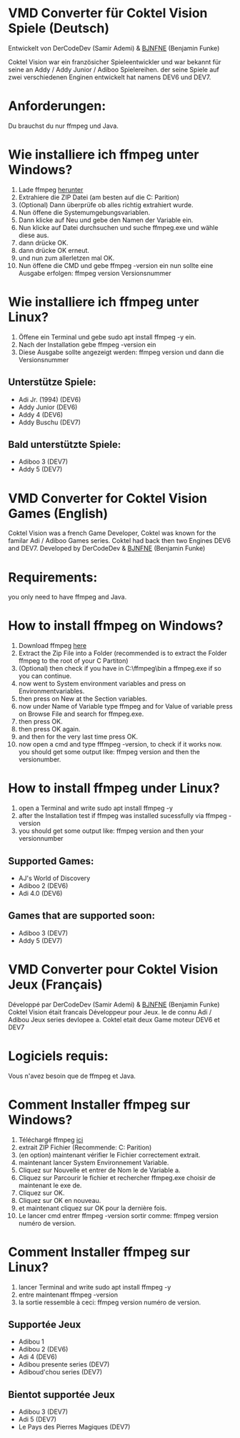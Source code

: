 # VMD Converter für Coktel Vision Spiele (Deutsch)
Entwickelt von DerCodeDev (Samir Ademi) & [BJNFNE](https://wiki.scummvm.org/index.php?title=User:BJNFNE) (Benjamin Funke)

Coktel Vision war ein französicher Spieleentwickler und war bekannt für seine an Addy / Addy Junior / Adiboo Spielereihen. 
der seine Spiele auf zwei verschiedenen Enginen entwickelt hat namens DEV6 und DEV7.

# Anforderungen:
Du brauchst du nur ffmpeg und Java.
# Wie installiere ich ffmpeg unter Windows?
1. Lade ffmpeg [herunter](https://www.gyan.dev/ffmpeg/builds/)
2. Extrahiere die ZIP Datei (am besten auf die C: Parition)
3. (Optional) Dann überprüfe ob alles richtig extrahiert wurde.
4. Nun öffene die Systemumgebungsvariablen.
5. Dann klicke auf Neu und gebe den Namen der Variable ein.
6. Nun klicke auf Datei durchsuchen und suche ffmpeg.exe und wähle diese aus.
7. dann drücke OK.
8. dann drücke OK erneut.
9. und nun zum allerletzen mal OK.
10. Nun öffene die CMD und gebe ffmpeg -version ein nun sollte eine Ausgabe erfolgen: ffmpeg version Versionsnummer

# Wie installiere ich ffmpeg unter Linux?
1. Öffene ein Terminal und gebe sudo apt install ffmpeg -y ein.
2. Nach der Installation gebe ffmpeg -version ein
3. Diese Ausgabe sollte angezeigt werden: ffmpeg version und dann die Versionsnummer

## Unterstütze Spiele:

- Adi Jr. (1994) (DEV6)
- Addy Junior (DEV6)
- Addy 4 (DEV6)
- Addy Buschu (DEV7)

## Bald unterstützte Spiele:
- Adiboo 3 (DEV7)
- Addy 5 (DEV7)

# VMD Converter for Coktel Vision Games (English)
Coktel Vision was a french Game Developer, Coktel was known for the familar Adi / Adiboo Games series.
Coktel had back then two Engines DEV6 and DEV7.
Developed by DerCodeDev & [BJNFNE](https://wiki.scummvm.org/index.php?title=User:BJNFNE) (Benjamin Funke)

# Requirements:
you only need to have ffmpeg and Java.
# How to install ffmpeg on Windows?
1. Download ffmpeg [here](https://www.gyan.dev/ffmpeg/builds/)
2. Extract the Zip File into a Folder (recommended is to extract the Folder ffmpeg to the root of your C Partiton)
3. (Optional) then check if you have in C:\ffmpeg\bin a ffmpeg.exe if so you can continue.
4. now went to System environment variables and press on Environmentvariables.
5.  then press on New at the Section variables.
6. now under Name of Variable type ffmpeg and for Value of variable press on Browse File and search for ffmpeg.exe.
7. then press OK.
8. then press OK again.
9. and then for the very last time press OK.
10. now open a cmd and type fffmpeg -version, to check if it works now. you should get some output like:  ffmpeg version and then the versionumber.

# How to install ffmpeg under Linux?
1. open a Terminal and write sudo apt install ffmpeg -y
2. after the Installation test if ffmpeg was installed sucessfully via ffmpeg -version
3. you should get some output like: ffmpeg version and then your versionnumber

## Supported Games:
- AJ's World of Discovery
- Adiboo 2 (DEV6)
- Adi 4.0 (DEV6)

## Games that are supported soon:
- Adiboo 3 (DEV7)
- Addy 5 (DEV7)

# VMD Converter pour Coktel Vision Jeux (Français)
Développé par DerCodeDev (Samir Ademi) & [BJNFNE](https://wiki.scummvm.org/index.php?title=User:BJNFNE) (Benjamin Funke)
Coktel Vision était francais Développeur pour Jeux. le de connu  Adi / Adibou Jeux series devlopee a.
Coktel etait deux Game moteur DEV6 et DEV7

# Logiciels requis:
Vous n'avez besoin que de ffmpeg et Java.
# Comment Installer ffmpeg sur Windows?
1. Téléchargé ffmpeg [ici](https://www.gyan.dev/ffmpeg/builds/)
2. extrait ZIP Fichier (Recommende: C: Parition)
3. (en option) maintenant vérifier le Fichier correctement extrait.
4. maintenant lancer System Environnement Variable.
5. Cliquez sur Nouvelle et entrer de Nom le de Variable a.
6. Cliquez sur Parcourir le fichier et rechercher ffmpeg.exe choisir de maintenant le exe de.
7. Cliquez sur OK.
8. Cliquez sur OK en nouveau.
9. et maintenant cliquez sur OK pour la dernière fois.
10. Le lancer cmd entrer ffmpeg -version sortir comme: ffmpeg version numéro de version.

# Comment Installer ffmpeg sur Linux?
1. lancer Terminal and write sudo apt install ffmpeg -y
2. entre maintenant ffmpeg -version
3. la sortie ressemble à ceci: ffmpeg version numéro de version.


## Supportée Jeux
- Adibou 1
- Adibou 2 (DEV6)
- Adi 4 (DEV6)
- Adibou presente series (DEV7)
- Adiboud'chou series (DEV7)
## Bientot supportée Jeux
- Adibou 3 (DEV7)
- Adi 5 (DEV7)
- Le Pays des Pierres Magiques (DEV7)
